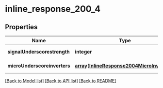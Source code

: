 # inline_response_200_4

## Properties
Name | Type | Description | Notes
------------ | ------------- | ------------- | -------------
**signalUnderscorestrength** | **integer** |  | [default to null]
**microUnderscoreinverters** | [**array[InlineResponse2004MicroInverters]**](InlineResponse2004MicroInverters.md) |  | [default to null]

[[Back to Model list]](../README.md#documentation-for-models) [[Back to API list]](../README.md#documentation-for-api-endpoints) [[Back to README]](../README.md)


